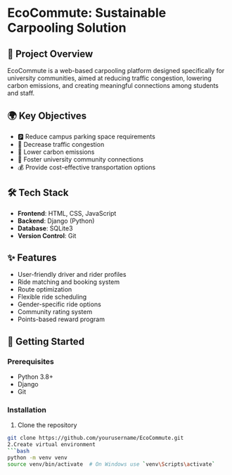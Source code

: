 # EcoCommute: Sustainable Carpooling Solution

## 🚗 Project Overview

EcoCommute is a web-based carpooling platform designed specifically for university communities, aimed at reducing traffic congestion, lowering carbon emissions, and creating meaningful connections among students and staff.

## 🌍 Key Objectives

- 🅿️ Reduce campus parking space requirements
- 🚦 Decrease traffic congestion
- 🌱 Lower carbon emissions
- 🤝 Foster university community connections
- 💰 Provide cost-effective transportation options

## 🛠️ Tech Stack

- **Frontend**: HTML, CSS, JavaScript
- **Backend**: Django (Python)
- **Database**: SQLite3
- **Version Control**: Git

## ✨ Features

- User-friendly driver and rider profiles
- Ride matching and booking system
- Route optimization
- Flexible ride scheduling
- Gender-specific ride options
- Community rating system
- Points-based reward program

## 🚀 Getting Started

### Prerequisites

- Python 3.8+
- Django
- Git

### Installation

1. Clone the repository
```bash
git clone https://github.com/yourusername/EcoCommute.git
2.Create virtual environment
```bash
python -m venv venv
source venv/bin/activate  # On Windows use `venv\Scripts\activate`
